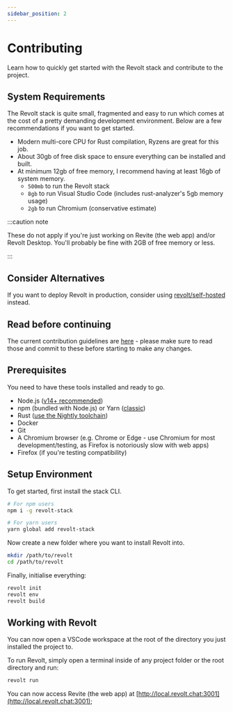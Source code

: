 ```yaml
---
sidebar_position: 2
---
```


# Contributing

Learn how to quickly get started with the Revolt stack and contribute to the project.

## System Requirements

The Revolt stack is quite small, fragmented and easy to run which comes at the cost of a pretty demanding development environment. Below are a few recommendations if you want to get started.

- Modern multi-core CPU for Rust compilation, Ryzens are great for this job.
- About 30gb of free disk space to ensure everything can be installed and built.
- At minimum 12gb of free memory, I recommend having at least 16gb of system memory.
  - `500mb` to run the Revolt stack
  - `8gb` to run Visual Studio Code (includes rust-analyzer's 5gb memory usage)
  - `2gb` to run Chromium (conservative estimate)

:::caution note

These do not apply if you're just working on Revite (the web app) and/or Revolt Desktop. You'll probably be fine with 2GB of free memory or less.

:::

## Consider Alternatives

If you want to deploy Revolt in production, consider using [revolt/self-hosted](https://github.com/revoltchat/self-hosted) instead.

## Read before continuing

The current contribution guidelines are [here](https://github.com/revoltchat/revolt/discussions/282#discussion-3777997) - please make sure to read those and commit to these before starting to make any changes.

## Prerequisites

You need to have these tools installed and ready to go.

- Node.js ([v14+ recommended](https://nodejs.org/en/))
- npm (bundled with Node.js) or Yarn ([classic](https://classic.yarnpkg.com/lang/en/))
- Rust ([use the Nightly toolchain](https://rust-lang.github.io/rustup/concepts/channels.html#working-with-nightly-rust))
- Docker
- Git
- A Chromium browser (e.g. Chrome or Edge - use Chromium for most development/testing, as Firefox is notoriously slow with web apps)
- Firefox (if you're testing compatibility)

## Setup Environment

To get started, first install the stack CLI.

```bash
# For npm users
npm i -g revolt-stack

# For yarn users
yarn global add revolt-stack
```

Now create a new folder where you want to install Revolt into.

```bash
mkdir /path/to/revolt
cd /path/to/revolt
```

Finally, initialise everything:

```bash
revolt init
revolt env
revolt build
```

## Working with Revolt

You can now open a VSCode workspace at the root of the directory you just installed the project to.

To run Revolt, simply open a terminal inside of any project folder or the root directory and run:

```bash
revolt run
```

You can now access Revite (the web app) at [http://local.revolt.chat:3001](http://local.revolt.chat:3001);
